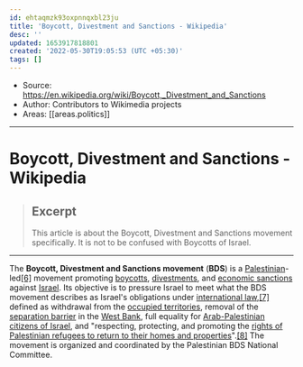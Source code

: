 ```yaml
---
id: ehtaqmzk93oxpnnqxbl23ju
title: 'Boycott, Divestment and Sanctions - Wikipedia'
desc: ''
updated: 1653917818801
created: '2022-05-30T19:05:53 (UTC +05:30)'
tags: []
---
```


- Source: https://en.wikipedia.org/wiki/Boycott,_Divestment_and_Sanctions
- Author: Contributors to Wikimedia projects
- Areas: [[areas.politics]]

---

# Boycott, Divestment and Sanctions - Wikipedia

> ## Excerpt
>
> This article is about the Boycott, Divestment and Sanctions movement specifically. It is not to be confused with Boycotts of Israel.

---

The **Boycott, Divestment and Sanctions movement** (**BDS**) is a [Palestinian](https://en.wikipedia.org/wiki/Palestinians "Palestinians")\-led[\[6\]](https://en.wikipedia.org/wiki/Boycott,_Divestment_and_Sanctions#cite_note-FOOTNOTE''The_Times_of_Israel''2019Holmes2019Trew2019-6) movement promoting [boycotts](https://en.wikipedia.org/wiki/Boycotts_of_Israel "Boycotts of Israel"), [divestments](https://en.wikipedia.org/wiki/Divestments "Divestments"), and [economic sanctions](https://en.wikipedia.org/wiki/Economic_sanctions "Economic sanctions") against [Israel](https://en.wikipedia.org/wiki/Israel "Israel"). Its objective is to pressure Israel to meet what the BDS movement describes as Israel's obligations under [international law](https://en.wikipedia.org/wiki/International_law "International law"),[\[7\]](https://en.wikipedia.org/wiki/Boycott,_Divestment_and_Sanctions#cite_note-7) defined as withdrawal from the [occupied territories](https://en.wikipedia.org/wiki/Israeli-occupied_territories "Israeli-occupied territories"), removal of the [separation barrier](https://en.wikipedia.org/wiki/Israeli_West_Bank_barrier "Israeli West Bank barrier") in the [West Bank](https://en.wikipedia.org/wiki/West_Bank "West Bank"), full equality for [Arab-Palestinian citizens of Israel](https://en.wikipedia.org/wiki/Arab_citizens_of_Israel "Arab citizens of Israel"), and "respecting, protecting, and promoting the [rights of Palestinian refugees to return to their homes and properties](https://en.wikipedia.org/wiki/Palestinian_right_of_return "Palestinian right of return")".[\[8\]](https://en.wikipedia.org/wiki/Boycott,_Divestment_and_Sanctions#cite_note-FOOTNOTETripp2013125-8) The movement is organized and coordinated by the Palestinian BDS National Committee.
